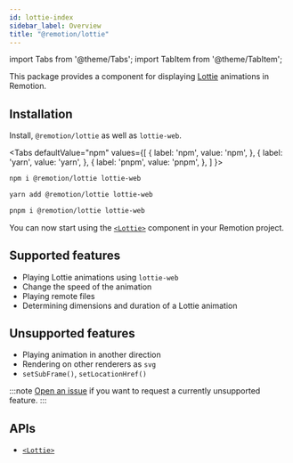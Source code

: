 ```yaml
---
id: lottie-index
sidebar_label: Overview
title: "@remotion/lottie"
---
```


import Tabs from '@theme/Tabs';
import TabItem from '@theme/TabItem';

This package provides a component for displaying [Lottie](http://airbnb.io/lottie/) animations in Remotion.

## Installation

Install, `@remotion/lottie` as well as `lottie-web`.

<Tabs
defaultValue="npm"
values={[
{ label: 'npm', value: 'npm', },
{ label: 'yarn', value: 'yarn', },
{ label: 'pnpm', value: 'pnpm', },
]
}>
<TabItem value="npm">

```bash
npm i @remotion/lottie lottie-web
```

  </TabItem>

  <TabItem value="yarn">

```bash
yarn add @remotion/lottie lottie-web
```

  </TabItem>

  <TabItem value="pnpm">

```bash
pnpm i @remotion/lottie lottie-web
```

  </TabItem>
</Tabs>

You can now start using the [`<Lottie>`](/docs/lottie/lottie) component in your Remotion project.

## Supported features

- Playing Lottie animations using `lottie-web`
- Change the speed of the animation
- Playing remote files
- Determining dimensions and duration of a Lottie animation

## Unsupported features

- Playing animation in another direction
- Rendering on other renderers as `svg`
- `setSubFrame()`, `setLocationHref()`

:::note
[Open an issue](https://remotion.dev/issue) if you want to request a currently unsupported feature.
:::

## APIs

- [`<Lottie>`](/docs/lottie/lottie)
